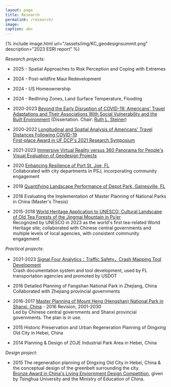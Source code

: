 ```yaml
---
layout: page
title: Research
permalink: /research/
image: 
caption: abc
---
```

{% include image.html url="/assets/img/KC_geodesignsummit.png" description="2023 ESRI report" %}

<!-- If I were advising a young person today... I would say "Take statistics, but remember that the great adventure of statistics is in gathering and using data to solve interesting an important real world problems".  - **Leo Breiman**

{% include image.html url="/assets/img/diamond_head.jpeg" description="discription here" %}

<br />

I am broadly interested in ....
More specifically I'm interested in:

* Official Statistics
* GeoSpatial Analysis  -->

*Research projects*:

* 2025 - Spatial Approaches to Risk Perception and Coping with Extremes

* 2024 - Post-wildfire Maui Redevelopment

* 2024 - US Homeownership

* 2024 - Redlining Zones, Land Surface Temperature, Flooding
  
* 2020-2023 [Beyond the Early Disruption of COVID-19: Americans' Travel Adaptations and Their Associations With Social Vulnerability and the Built Environment](https://www.proquest.com/docview/2880653621?pq-origsite=gscholar&fromopenview=true&sourcetype=Dissertations%20&%20Theses) (Dissertation. Chair: [Ruth L. Steiner](https://dcp.ufl.edu/faculties/ruth-l-steiner/))

<!-- * 2020-2023 Beyond the early disruption of COVID-19: Americans’ travel changes and adaptations (Dissertation)

* 2020-2023 Exploring the relationships between social vulnerability and Americans' travel adaptations beyond the early disruption of COVID-19 (Dissertation)

* 2020-2023 Beyond the early disruption of COVID-19: the association between the built environment and travel adaptations by multi-unit housing residents in Manhattan and the Bronx, NY (Dissertation)  -->

* 2020-2022 [Longitudinal and Spatial Analysis of Americans' Travel Distances Following COVID-19](https://www.sciencedirect.com/science/article/pii/S1361920922002401?via%3Dihub)
  <br />[First-place Award in UF DCP's 2021 Research Symposium](https://dcp.ufl.edu/news/2021symposiumstudentposterwinners/)

* 2021-2023 [Immersive Virtual Reality versus 360 Panorama for People's Visual Evaluation of Geodesign Projects](https://mediaspace.esri.com/media/t/1_tx8ijpki)

* 2020 [Enhancing Resilience of Port St. Joe, FL](https://dcp.ufl.edu/frc/building-a-resilient-urban-park-system-in-port-st-joe/)
<br />Collaborated with city departments in PSJ, incorporating community engagement

* 2019 [Quantifying Landscape Performance of Depot Park, Gainesville, FL](https://www.landscapeperformance.org/case-study-briefs/depot-park-phases-1-2)
  
* 2018 Evaluating the Implementation of Master Planning of National Parks in China (Master's Thesis)

* 2015-2018 [World Heritage Application to UNESCO: Cultural Landscape of Old Tea Forests of the Jingmai Mountain in Pu’er](https://whc.unesco.org/en/list/1665/)
<br />Recognized by UNESCO in 2023 as the world's first tea-related World Heritage site;
collaborated with Chinese central governments and multiple levels of local agencies, with consistent community engagement



*Practical projects*:

* 2021-2023 [Signal Four Analytics：Traffic Safety，Crash Mapping Tool Development](https://www.geoplan.ufl.edu/portfolio/s4/)
<br /> Crash documentation system and tool development, used by FL transportation agencies and promoted by USDOT
<!-- [Project page](https://www.geoplan.ufl.edu/portfolio/s4/); [Dashboard](https://signal4analytics.com/)--> 

* 2016 Detailed Planning of Fangshan National Park in Zhejiang, China
<br /> Collaborated with Zhejiang provincial governments

* 2016-2017 [Master Planning of Mount Heng (Hengshan) National Park in Shanxi, China](https://www.pkuplanning.com/html/pic/d/598.html) - 2016 Revision, 2001-2030
<br /> Led by Chinese central governments and Shanxi provincial governments. The plan is in use.

* 2015 Historic Preservation and Urban Regeneration Planning of Dingxing Old City in Hebei, China

* 2014 Planning & Design of ZOJE Industrial Park Area in Hebei, China


*Design project*:

* 2015 The regeneration planning of Dingxing Old City in Hebei, China & the conceptual design of the greenbelt surrounding the city.
<br />[Bronze Award in China's Living Enviornment Design Competition](http://www.xuenianjiang.com/apply/opus_list?year=2015), given by Tsinghua University and the Ministry of Education of China.

<!-- *Updated: July 2024* -->
